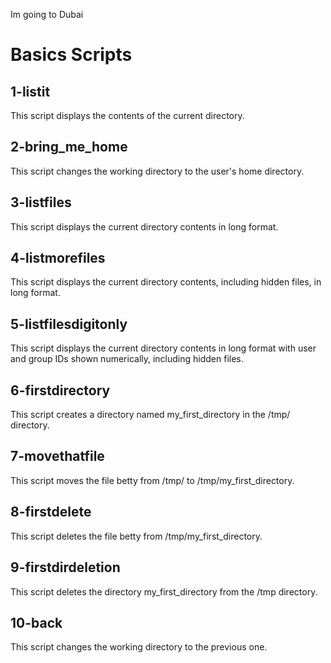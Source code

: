 Im going to Dubai
# Basics Scripts

## 1-listit
This script displays the contents of the current directory.

## 2-bring_me_home
This script changes the working directory to the user's home directory.

## 3-listfiles
This script displays the current directory contents in long format.

## 4-listmorefiles
This script displays the current directory contents, including hidden files, in long format.

## 5-listfilesdigitonly
This script displays the current directory contents in long format with user and group IDs shown numerically, including hidden files.

## 6-firstdirectory
This script creates a directory named my_first_directory in the /tmp/ directory.

## 7-movethatfile
This script moves the file betty from /tmp/ to /tmp/my_first_directory.

## 8-firstdelete
This script deletes the file betty from /tmp/my_first_directory.

## 9-firstdirdeletion
This script deletes the directory my_first_directory from the /tmp directory.

## 10-back
This script changes the working directory to the previous one.


